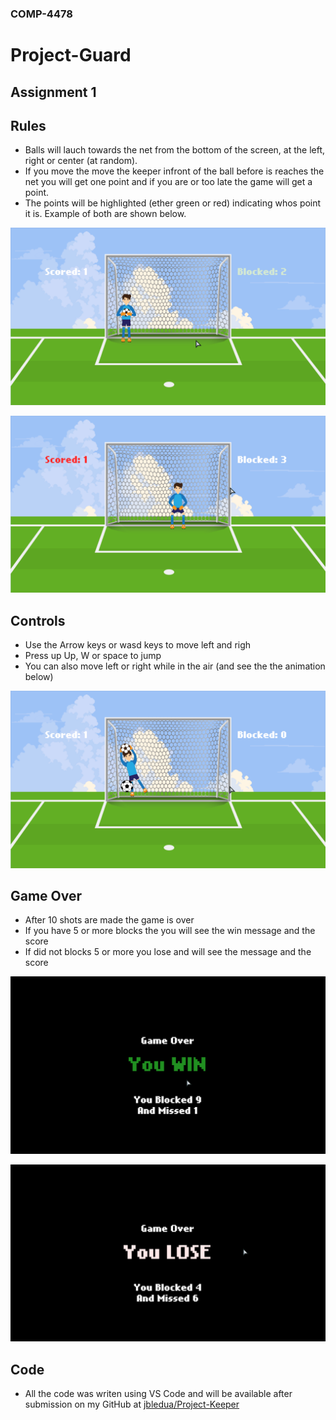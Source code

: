 ### COMP-4478
# Project-Guard

## Assignment 1

## Rules
- Balls will lauch towards the net from the bottom of the screen, at the left, right or center (at random).
- If you move the move the keeper infront of the ball before is reaches the net you will get one point and if you are or too late the game will get a point.
- The points will be highlighted (ether green or red) indicating whos point it is. Example of both are shown below.

![Blocking](blocked.png)

![Scoring](scored.png)

## Controls
- Use the Arrow keys or wasd keys to move left and righ
- Press up Up, W or space to jump
- You can also  move left or right while in the air (and see the the animation below)

![Jumping](jump.png)

## Game Over
- After 10 shots are made the game is over
- If you have 5 or more blocks the you will see the win message and the score
- If did not blocks 5 or more you lose and will see the message and the score

![Win](win.png)

![Lose](lose.png)

## Code
- All the code was writen using VS Code and will be available after  submission on my GitHub at [jbledua/Project-Keeper](https://github.com/jbledua/Project-Keeper.git)